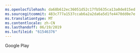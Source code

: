 ```yaml
---
ms.openlocfilehash: da68b612ec36051d52c17fb5635ca13a0de815ed
ms.sourcegitcommit: 483c777a1537ccab6a2a2da6a5d1fe4470dd0e7e
ms.translationtype: MT
ms.contentlocale: zh-CN
ms.lasthandoff: 06/19/2019
ms.locfileid: "61546376"
---
```

Google Play